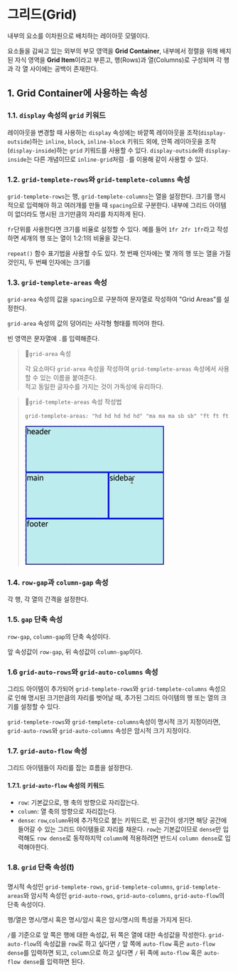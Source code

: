 # 그리드(Grid)

내부의 요소를 이차원으로 배치하는 레이아웃 모델이다.

요소들을 감싸고 있는 외부의 부모 영역을 **Grid Container**, 내부에서 정렬을 위해 배치된 자식 영역을 **Grid Item**이라고 부른고, 행(Rows)과 열(Columns)로 구성되며 각 행과 각 열 사이에는 공백이 존재한다.

## 1. Grid Container에 사용하는 속성

### 1.1. `display` 속성의 `grid` 키워드

레이아웃을 변경할 때 사용하는 `display` 속성에는 바깥쪽 레이아웃을 조작(`display-outside`)하는 `inline`, `block`, `inline-block` 키워드 외에, 안쪽 레이아웃을 조작(`display-inside`)하는 `grid` 키워드를 사용할 수 있다. `display-outside`와 `display-inside`는 다른 개념이므로 `inline-grid`처럼 `-`를 이용해 같이 사용할 수 있다.

### 1.2. `grid-templete-rows`와 `grid-templete-columns` 속성

`grid-templete-rows`는 행, `grid-templete-columns`는 열을 설정한다. 크기를 명시적으로 입력해야 하고 여러개를 만들 때 `spacing`으로 구분한다. 내부에 그리드 아이템이 없더라도 명시된 크기만큼의 자리를 차지하게 된다.

`fr`단위를 사용한다면 크기를 비율로 설정할 수 있다. 예를 들어 `1fr 2fr 1fr`라고 작성하면 세개의 행 또는 열이 1:2:1의 비율을 갖는다.

`repeat()` 함수 표기법을 사용할 수도 있다. 첫 번째 인자에는 몇 개의 행 또는 열을 가질 것인지, 두 번째 인자에는 크기를

### 1.3. `grid-templete-areas` 속성

`grid-area` 속성의 값을 `spacing`으로 구분하여 문자열로 작성하여 "Grid Areas"를 설정한다.

`grid-area` 속성의 값의 덩어리는 사각형 형태를 띄어야 한다.

빈 영역은 문자열에 `.`를 입력해준다.

> 📌`grid-area` 속성
>
> 각 요소마다 `grid-area` 속성을 작성하여 `grid-templete-areas` 속성에서 사용할 수 있는 이름을 붙여준다.  
> 적고 동일한 글자수를 가지는 것이 가독성에 유리하다.

> 📌`grid-templete-areas` 속성 작성법
>
> ```css
> grid-templete-areas: "hd hd hd hd hd" "ma ma ma sb sb" "ft ft ft ft ft";
> ```
>
> ![grid_area](/img/grid_area.png)

### 1.4. `row-gap`과 `column-gap` 속성

각 행, 각 열의 간격을 설정한다.

### 1.5. `gap` 단축 속성

`row-gap`, `column-gap`의 단축 속성이다.

앞 속성값이 `row-gap`, 뒤 속성값이 `column-gap`이다.

### 1.6 `grid-auto-rows`와 `grid-auto-columns` 속성

그리드 아이템이 추가되어 `grid-templete-rows`와 `grid-templete-columns` 속성으로 인해 명시된 크기만큼의 자리를 벗어날 때, 추가된 그리드 아이템의 행 또는 열의 크기를 설정할 수 있다.

`grid-templete-rows`와 `grid-templete-columns`속성이 명시적 크기 지정이라면, `grid-auto-rows`와 `grid-auto-columns` 속성은 암시적 크기 지정이다.

### 1.7. `grid-auto-flow` 속성

그리드 아이템들이 자리를 잡는 흐름을 설정한다.

#### 1.7.1. `grid-auto-flow` 속성의 키워드

- `row`: 기본값으로, 행 축의 방향으로 자리잡는다.
- `column`: 열 축의 방향으로 자리잡는다.
- `dense`: `row`,`column`뒤에 추가적으로 붙는 키워드로, 빈 공간이 생기면 해당 공간에 들어갈 수 있는 그리드 아이템들로 자리를 채운다. `row`는 기본값이므로 `dense`만 입력해도 `row dense`로 동작하지막 `column`에 적용하려면 반드시 `column dense`로 입력해야한다.

### 1.8. `grid` 단축 속성(❗)

명시적 속성인 `grid-templete-rows`, `grid-templete-columns`, `grid-templete-areas`와 암시적 속성인 `grid-auto-rows`, `grid-auto-columns`, `grid-auto-flow`의 단축 속성이다.

행/열은 명시/명시 혹은 명시/암시 혹은 암시/명시의 특성을 가지게 된다.

`/`를 기준으로 앞 쪽은 행에 대한 속성값, 뒤 쪽은 열에 대한 속성값을 작성한다. `grid-auto-flow`의 속성값을 `row`로 하고 싶다면 `/` 앞 쪽에 `auto-flow` 혹은 `auto-flow dense`를 입력하면 되고, `column`으로 하고 싶다면 `/` 뒤 족에 `auto-flow` 혹은 `auto-flow dense`를 입력하면 된다.
